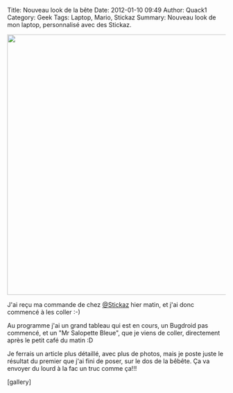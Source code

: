 Title: Nouveau look de la bête
Date: 2012-01-10 09:49
Author: Quack1
Category: Geek
Tags: Laptop, Mario, Stickaz
Summary: Nouveau look de mon laptop, personnalisé avec des Stickaz.

<div align=center><a href="static/upload/stickaz1.jpg"><img src="static/upload/stickaz1.jpg" width="600" align=center /></a></div>

J'ai reçu ma commande de chez [@Stickaz][] hier matin, et j'ai donc
commencé à les coller :-)

Au programme j'ai un grand tableau qui est en cours, un Bugdroid pas commencé, et un "Mr Salopette Bleue", que je viens de coller, directement après le petit café du matin :D

Je ferrais un article plus détaillé, avec plus de photos, mais je poste juste le résultat du premier que j'ai fini de poser, sur le dos de la bêbête. Ça va envoyer du lourd à la fac un truc comme ça!!!

[gallery]

  [@Stickaz]: https://twitter.com/#!/stickaz "@Stickaz"

